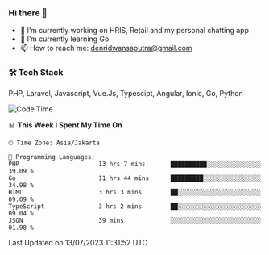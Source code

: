 ### Hi there 👋

- 🔭 I’m currently working on HRIS, Retail and my personal chatting app
- 🌱 I’m currently learning Go
- 📫 How to reach me: denridwansaputra@gmail.com


### 🛠 Tech Stack
PHP, Laravel, Javascript, Vue.Js, Typescipt, Angular, Ionic, Go, Python


<!--START_SECTION:waka-->
![Code Time](http://img.shields.io/badge/Code%20Time-3%2C463%20hrs%2039%20mins-blue)

📊 **This Week I Spent My Time On** 

```text
🕑︎ Time Zone: Asia/Jakarta

💬 Programming Languages: 
PHP                      13 hrs 7 mins       ██████████░░░░░░░░░░░░░░░   39.09 % 
Go                       11 hrs 44 mins      █████████░░░░░░░░░░░░░░░░   34.98 % 
HTML                     3 hrs 3 mins        ██░░░░░░░░░░░░░░░░░░░░░░░   09.09 % 
TypeScript               3 hrs 2 mins        ██░░░░░░░░░░░░░░░░░░░░░░░   09.04 % 
JSON                     39 mins             ░░░░░░░░░░░░░░░░░░░░░░░░░   01.98 % 
```


 Last Updated on 13/07/2023 11:31:52 UTC
<!--END_SECTION:waka-->
